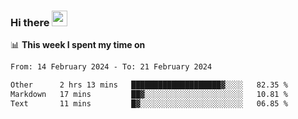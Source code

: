 ### Hi there <a href="https://www.gautamkrishnar.com/"><img src="https://media.giphy.com/media/hvRJCLFzcasrR4ia7z/giphy.gif" width="25px"></a>

📊 **This week I spent my time on**

<!--START_SECTION:waka-->

```txt
From: 14 February 2024 - To: 21 February 2024

Other      2 hrs 13 mins   ████████████████████▓░░░░   82.35 %
Markdown   17 mins         ██▓░░░░░░░░░░░░░░░░░░░░░░   10.81 %
Text       11 mins         █▓░░░░░░░░░░░░░░░░░░░░░░░   06.85 %
```

<!--END_SECTION:waka-->

